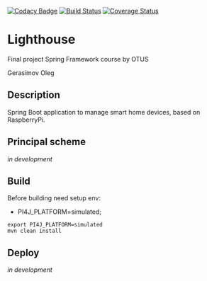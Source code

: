 [![Codacy Badge](https://api.codacy.com/project/badge/Grade/6e3944323ca249bf923a589dd7b03f0f)](https://www.codacy.com/manual/geracimov/lighthouse?utm_source=github.com&amp;utm_medium=referral&amp;utm_content=geracimov/lighthouse&amp;utm_campaign=Badge_Grade)
[![Build Status](https://travis-ci.org/geracimov/lighthouse.svg?branch=master)](https://travis-ci.org/geracimov/lighthouse)
[![Coverage Status](https://coveralls.io/repos/github/geracimov/lighthouse/badge.svg)](https://coveralls.io/github/geracimov/lighthouse)
# Lighthouse
Final project Spring Framework course by OTUS

Gerasimov Oleg

## Description
Spring Boot application to manage smart home devices, based on RaspberryPi.

## Principal scheme
_in development_

## Build
Before building need setup env:
*   PI4J_PLATFORM=simulated;

```shell script
export PI4J_PLATFORM=simulated
mvn clean install
```

## Deploy
_in development_
